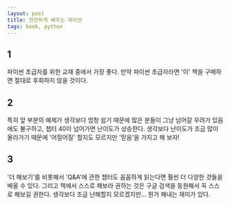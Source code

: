 ```yaml
---
layout: post
title: 깐깐하게 배우는 파이선
tags: book, python
---
```


## 1
파이썬 초급자를 위한 교재 중에서 가장 좋다. 만약 파이썬 초급자라면 '이' 책을 구매하면 절대로 후회하지 않을 것이다.

## 2
특히 앞 부분의 예제가 생각보다 엄청 쉽기 때문에 많은 분들이 그냥 넘어갈 우려가 있음에도 불구하고, 챕터 40이 넘어가면 난이도가 상승한다. 생각보다 난이도가 조금 많이 올라가기 때문에 '어질어질' 할지도 모르지만 '믿음'을 가지고 해 보자!

## 3
'더 해보기'를 비롯해서 'Q&A'에 관한 챕터도 꼼꼼하게 읽는다면 훨씬 더 다양한 것들을 배울 수 있다. 그리고 책에서 스스로 해보라 권하는 것은 구글 검색을 동원해서 꼭 스스로 해보길 권한다. 생각보다 조금 난해할지 모르겠지만... 뭔가 해내는 재미가 있다.